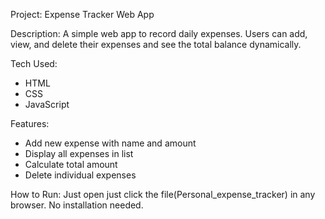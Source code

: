 Project: Expense Tracker Web App

Description:
A simple web app to record daily expenses. Users can add, view, and delete their expenses and see the total balance dynamically.

Tech Used:
- HTML
- CSS
- JavaScript

Features:
- Add new expense with name and amount
- Display all expenses in list
- Calculate total amount
- Delete individual expenses

How to Run:
Just open just click the file(Personal_expense_tracker) in any browser. No installation needed.
